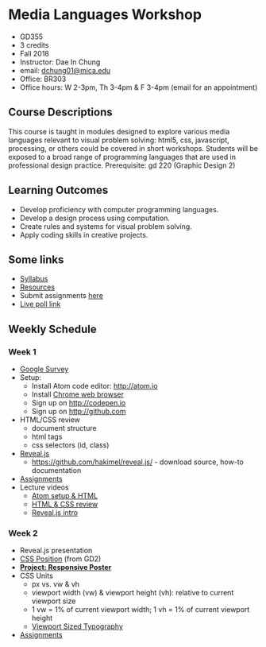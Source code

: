 # Media Languages Workshop

- GD355
- 3 credits
- Fall 2018
- Instructor: Dae In Chung
- email: [dchung01@mica.edu](mailto:dchung01@mica.edu)
- Office: BR303
- Office hours: W 2-3pm, Th 3-4pm & F 3-4pm (email for an appointment)


## Course Descriptions

This course is taught in modules designed to explore various media languages relevant to visual problem solving: html5, css, javascript, processing, or others could be covered in short workshops. Students will be exposed to a broad range of programming languages that are used in professional design practice. Prerequisite: gd 220 (Graphic Design 2)

## Learning Outcomes
- Develop proficiency with computer programming languages.
- Develop a design process using computation.
- Create rules and systems for visual problem solving.
- Apply coding skills in creative projects.

## Some links
- [Syllabus](files/MICA-18FA-GD355-Syllabus.pdf)
- [Resources](lectures/resources.md)
- Submit assignments [here](https://drive.google.com/drive/folders/1EE06L-9NFmaqm2JSXTny-ulGUbdB3Mw2?usp=sharing)
- [Live poll link](https://pollev.com/daechung096)

## Weekly Schedule

### Week 1
- [Google Survey](https://goo.gl/forms/MzCzuH5Kxp6K6dGj1)
- Setup:
  - Install Atom code editor: http://atom.io
  - Install [Chrome web browser](https://www.google.com/chrome)
  - Sign up on http://codepen.io
  - Sign up on http://github.com
- HTML/CSS review
  - document structure
  - html tags
  - css selectors (id, class)
- [Reveal.js](http://revealjs.com)
  - https://github.com/hakimel/reveal.js/ - download source, how-to documentation
- [Assignments](lectures/w1-assignments.md)
- Lecture videos
  - [Atom setup & HTML](https://www.youtube.com/watch?v=L_zuVMNecgs&t=1s&index=2&list=PLpnblWsU0QoTc_EwN8nCFXtpBq7ddR-uj)
  - [HTML & CSS review](https://www.youtube.com/watch?v=muUnU1fbF8Q&t=0s&index=4&list=PLpnblWsU0QoTc_EwN8nCFXtpBq7ddR-uj)
  - [Reveal.js intro](https://www.youtube.com/watch?v=Qr8U7duGymU&t=0s&index=3&list=PLpnblWsU0QoTc_EwN8nCFXtpBq7ddR-uj)

### Week 2
- Reveal.js presentation
- [CSS Position](https://github.com/cdaein/mica-gd220/blob/spring2018/lectures/w6-css-layout-position.md) (from GD2)
- **[Project: Responsive Poster](lectures/proj-responsive-poster.md)**
- CSS Units
  - px vs. vw & vh
  - viewport width (vw) & viewport height (vh): relative to current viewport size
  - 1 vw = 1% of current viewport width; 1 vh = 1% of current viewport height
  - [Viewport Sized Typography](https://css-tricks.com/viewport-sized-typography/)
- [Assignments](lectures/w2-assignments.md)

<!--
### Week 3
- Conditional design exercise
- [Slides](http://paperdove.com/mica-gd355/fa17/w1-slides/index.html#/)
- [Stanford Karel](http://stanford.edu/~cpiech/karel/learn.html) (until Unit 9.2)
- JavaScript drawing [Canvas API](https://developer.mozilla.org/en-US/docs/Web/API/Canvas_API)
- [Set up a p5.js sketch](lectures/w2-setup-sketch.md)
- [Structure of a sketch](lectures/w2-structure.md)
- [Basic drawing](lectures/w2-basic-drawing.md)
- [Advanced drawing](lectures/w2-adv-drawing.md)
  - [Convert Illustrator shape to p5 code](lectures/w2-illust-to-p5.md)
- [Drawing type](lectures/w2-drawing-type.md)

- [p5.js online editor](http://alpha.editor.p5js.org)
- [Arithmetic](lectures/w3-arithmetic.md)
- [Variables](lectures/w3-variables.md)
- [Randomness](lectures/w3-random.md)
- [Assignments](lectures/w3-assignments.md)

### Week 4
- [Having problems with your code?](lectures/w4-problem-solving.md)
- [Function](lectures/w4-function.md)
- [Transformations](lectures/w4-transformation.md)
- [Conditionals](lectures/w4-conditionals.md)
- [Assignments](lectures/w4-assignments.md)

### Week 5
- [Assignments review](lectures/w5-review.md)
- Loop basics
  - [for loop challenge](lectures/w5-challenge.md)
- Export
  - [How to export images](lectures/w5-image-export.md)
  - [How to export SVG](lectures/w5-svg-export.md) (vector graphics)
- [Assignments](lectures/w5-assignments.md)

### Week 6
- Loop continued
  - [Pattern making with p5.js](https://codepen.io/collection/AyaKxK/)
- Transformations review
- [Annyang](https://www.talater.com/annyang/): Speech recognition JS library
  - [basic example](lectures/w6-annyang.md)
- [Assignments](lectures/w6-assignments.md)

### Week 7
- [Object](lectures/w7-object.md)
- **[Project: Parametric Design System](lectures/proj-parametric-design.md)**
- [Assignments](lectures/w7-assignments.md)

### Week 8
- Project idea/research presentation
- Object review
    - [bouncing ball example](http://alpha.editor.p5js.org/cdaein/sketches/H1ShtILpZ)
- [Array](lectures/w8-array.md)
    - [many bouncing ball example](http://alpha.editor.p5js.org/cdaein/sketches/HybAFLUTb)
    - [interactive bouncing ball example](http://alpha.editor.p5js.org/cdaein/sketches/HJdF8TL6-)
- [Assignments](lectures/w8-assignments.md)

### Week 9
- Review CSV file/design mockups
- [Working with CSV data in p5js](lectures/w9-csv.md)
- [Assignments](lectures/w9-assignments.md)

### Week 10
- Review prototype
- [Assignments](lectures/w10-assignments.md)

### Week 11
- Project 1 presentation 

### Week 12
- Project 1 final review
- **[Project 2: Data-driven Form-making](lectures/proj-data-form.md)**
- [How to convert p5js to Processing](lectures/w12-p5-to-processing.md)
    - [Processing transitions](https://github.com/processing/p5.js/wiki/Processing-transition)
- [Assignments](lectures/w12-assignments.md)

### Week 13
*Thanksviging break - no class*

### Week 14
- First prototypes review
- [Trigonometry](lectures/w14-trigonometry.md)
- Assignment: present the 2nd working prototype.

### Week 15
- Second prototypes review

### Week 16
- Final review

-->
